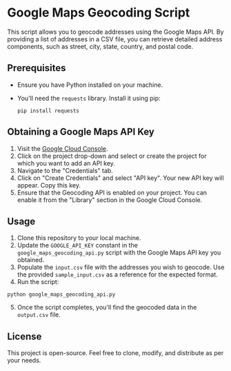 
# Google Maps Geocoding Script

This script allows you to geocode addresses using the Google Maps API. By providing a list of addresses in a CSV file, you can retrieve detailed address components, such as street, city, state, country, and postal code.

## Prerequisites

- Ensure you have Python installed on your machine.
- You'll need the `requests` library. Install it using pip:

  ```
  pip install requests
  ```

## Obtaining a Google Maps API Key

1. Visit the [Google Cloud Console](https://console.cloud.google.com/).
2. Click on the project drop-down and select or create the project for which you want to add an API key.
3. Navigate to the "Credentials" tab.
4. Click on "Create Credentials" and select "API key". Your new API key will appear. Copy this key.
5. Ensure that the Geocoding API is enabled on your project. You can enable it from the "Library" section in the Google Cloud Console.

## Usage

1. Clone this repository to your local machine.
2. Update the `GOOGLE_API_KEY` constant in the `google_maps_geocoding_api.py` script with the Google Maps API key you obtained.
3. Populate the `input.csv` file with the addresses you wish to geocode. Use the provided `sample_input.csv` as a reference for the expected format.
4. Run the script:

  ```
  python google_maps_geocoding_api.py
  ```

5. Once the script completes, you'll find the geocoded data in the `output.csv` file.

## License

This project is open-source. Feel free to clone, modify, and distribute as per your needs.
